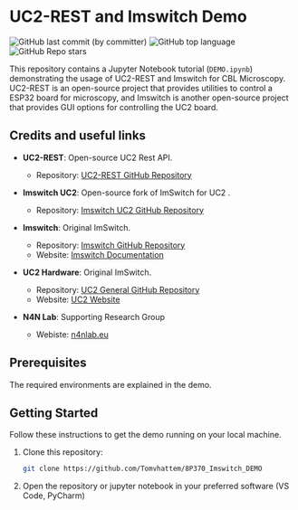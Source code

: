 # UC2-REST and Imswitch Demo
![GitHub last commit (by committer)](https://img.shields.io/github/last-commit/tomvhattem/8P370_Imswitch_DEMO)
![GitHub top language](https://img.shields.io/github/languages/top/tomvhattem/8P370_Imswitch_DEMO)
![GitHub Repo stars](https://img.shields.io/github/stars/tomvhattem/8P370_Imswitch_DEMO)


This repository contains a Jupyter Notebook tutorial (`DEMO.ipynb`) demonstrating the usage of UC2-REST and Imswitch for CBL Microscopy. UC2-REST is an open-source project that provides utilities to control a ESP32 board for microscopy, and Imswitch is another open-source project that provides GUI options for controlling the UC2 board.

## Credits and useful links

- **UC2-REST**: Open-source UC2 Rest API.
  - Repository: [UC2-REST GitHub Repository](https://github.com/openUC2/UC2-REST)
  
- **Imswitch UC2**: Open-source fork of ImSwitch for UC2 .
  - Repository: [Imswitch UC2 GitHub Repository](https://github.com/openUC2/ImSwitch)

- **Imswitch**: Original ImSwitch.
  - Repository: [Imswitch GitHub Repository](https://github.com/ImSwitch/ImSwitch)
  - Website: [Imswitch Documentation](https://imswitch.readthedocs.io/en/stable/)

- **UC2 Hardware**: Original ImSwitch.
  - Repository: [UC2 General GitHub Repository](https://github.com/openUC2/UC2-GIT)
  - Website: [UC2 Website](https://openuc2.com/)

- **N4N Lab**: Supporting Research Group
  - Webiste: [n4nlab.eu](https://www.n4nlab.eu/)
## Prerequisites

The required environments are explained in the demo.

## Getting Started

Follow these instructions to get the demo running on your local machine.

1. Clone this repository:

   ```sh
   git clone https://github.com/Tomvhattem/8P370_Imswitch_DEMO
   ```

2. Open the repository or jupyter notebook in your preferred software (VS Code, PyCharm)


